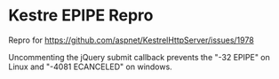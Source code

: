 # Kestre EPIPE Repro

Repro for https://github.com/aspnet/KestrelHttpServer/issues/1978

Uncommenting the jQuery submit callback prevents the "-32 EPIPE" on Linux and "-4081 ECANCELED" on windows.
